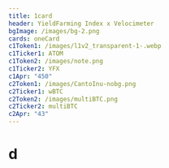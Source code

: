 ```yaml
---
title: 1card
header: YieldFarming Index x Velocimeter
bgImage: /images/bg-2.png
cards: oneCard
c1Token1: /images/l1v2_transparent-1-.webp
c1Ticker1: ATOM
c1Token2: /images/note.png
c1Ticker2: YFX
c1Apr: "450"
c2Token1: /images/CantoInu-nobg.png
c2Ticker1: wBTC
c2Token2: /images/multiBTC.png
c2Ticker2: multiBTC
c2Apr: "43"
---
```

# d